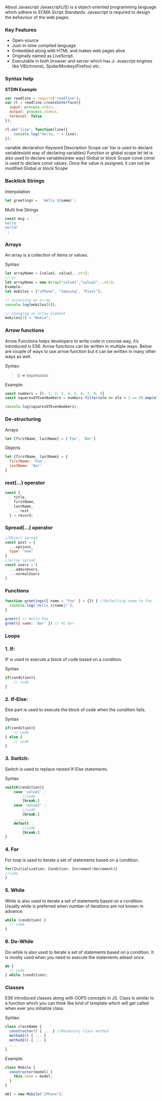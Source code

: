 About Javascript
Javascript(JS) is a object-oriented programming language which adhere to ECMA Script Standards. Javascript is required to design the behaviour of the web pages.

### Key Features
- Open-source
- Just-in-time compiled language
- Embedded along with HTML and makes web pages alive
- Originally named as LiveScript.
- Executable in both browser and server which has J- avascript engines like V8(chrome), SpiderMonkey(Firefox) etc.
  
### Syntax help
**STDIN Example**
```js
var readline = require('readline');
var rl = readline.createInterface({
  input: process.stdin,
  output: process.stdout,
  terminal: false
});

rl.on('line', function(line){
    console.log("Hello, " + line);
});
```
variable declaration
Keyword	Description	Scope
var	Var is used to declare variables(old way of declaring variables)	Function or global scope
let	let is also used to declare variables(new way)	Global or block Scope
const	const is used to declare const values. Once the value is assigned, it can not be modified	Global or block Scope

### Backtick Strings
Interpolation
```js
let greetings =  `Hello ${name}`;
```

Multi line Strings
```js
const msg = `
hello
world!
`;
```
### Arrays
An array is a collection of items or values.

Syntax:

```js
let arrayName = [value1, value2,..etc];
// or
let arrayName = new Array("value1","value2",..etc);
Example:
let mobiles = ["iPhone", "Samsung", "Pixel"];

// accessing an array
console.log(mobiles[0]);

// changing an array element
mobiles[3] = "Nokia";
```

### Arrow functions
Arrow Functions helps developers to write code in concise way, it’s introduced in ES6.
Arrow functions can be written in multiple ways. Below are couple of ways to use arrow function but it can be written in many other ways as well.

Syntax:

> () => expression

Example:

```js
const numbers = [0, 1, 2, 3, 4, 5, 6, 7, 8, 9]
const squaresOfEvenNumbers = numbers.filter(ele => ele % 2 == 0).map(ele => ele ** 2);

console.log(squaresOfEvenNumbers);
```

### De-structuring
Arrays

```js
let [firstName, lastName] = ['Foo', 'Bar']
```

Objects

```js
let {firstName, lastName} = {
  firstName: 'Foo',
  lastName: 'Bar'
}
```

### rest(...) operator

```js
const {
    title,
    firstName,
    lastName,
    ...rest
  } = record;
  ```

### Spread(...) operator

```js
//Object spread
const post = {
  ...options,
  type: "new"
}
//array spread
const users = [
  ...adminUsers,
  ...normalUsers
]
```

### Functions

```js
function greetings({ name = 'Foo' } = {}) { //Defaulting name to Foo
  console.log(`Hello ${name}!`);
}
 
greet() // Hello Foo
greet({ name: 'Bar' }) // Hi Bar
```

### Loops

### 1. If:

IF is used to execute a block of code based on a condition.

Syntax

```js
if(condition){
    // code
}
```
### 2. If-Else:
Else part is used to execute the block of code when the condition fails.

Syntax
```js
if(condition){
    // code
} else {
    // code
}
```
### 3. Switch:
Switch is used to replace nested If-Else statements.

Syntax
```js
switch(condition){
    case 'value1' :
        //code
        [break;]
    case 'value2' :
        //code
        [break;]
    .......
    default :
        //code
        [break;]
}
```
### 4. For
For loop is used to iterate a set of statements based on a condition.

```js
for(Initialization; Condition; Increment/decrement){  
//code  
} 
```
### 5. While
While is also used to iterate a set of statements based on a condition. Usually while is preferred when number of iterations are not known in advance.

```js
while (condition) {  
  // code 
}  
```
### 6. Do-While

Do-while is also used to iterate a set of statements based on a condition. It is mostly used when you need to execute the statements atleast once.

```js
do {  
  // code 
} while (condition); 
```

### Classes
ES6 introduced classes along with OOPS concepts in JS. Class is similar to a function which you can think like kind of template which will get called when ever you initialize class.

Syntax:
```js
class className {
  constructor() { ... } //Mandatory Class method
  method1() { ... }
  method2() { ... }
  ...
}
```
Example:
```js
class Mobile {
  constructor(model) {
    this.name = model;
  }
}

mbl = new Mobile("iPhone");
```
